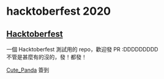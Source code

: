 # hacktoberfest 2020
## [Hacktoberfest](https://hacktoberfest.digitalocean.com/)
一個 Hacktoberfest 測試用的 repo，歡迎發 PR :DDDDDDDDD  
不管是甚麼有的沒的，發！都發！

[Cute_Panda](https://moe.r20.tw/) 簽到